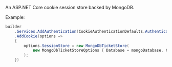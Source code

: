 An ASP.NET Core cookie session store backed by MongoDB.

Example:

```csharp
builder
    .Services.AddAuthentication(CookieAuthenticationDefaults.AuthenticationScheme)
    .AddCookie(options =>
    {
        options.SessionStore = new MongoDbTicketStore(
            new MongoDbTicketStoreOptions { Database = mongoDatabase, CollectionName = "authTicketStore" }
        );
    })
```